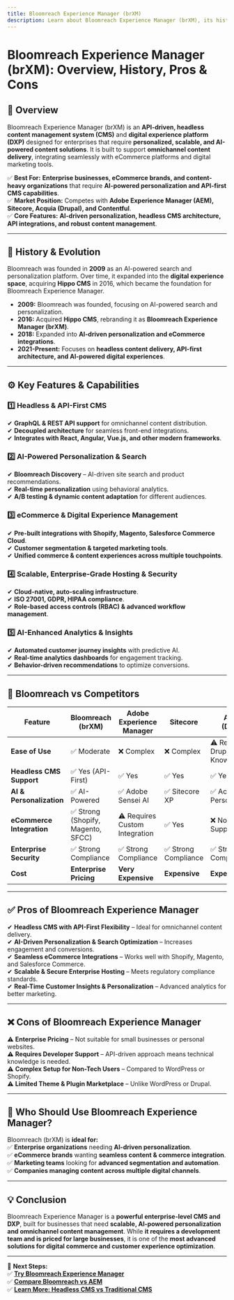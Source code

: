 ```yaml
---
title: Bloomreach Experience Manager (brXM)  
description: Learn about Bloomreach Experience Manager (brXM), its history, features, and how it compares to other CMS and DXP platforms.  
---
```


# **Bloomreach Experience Manager (brXM): Overview, History, Pros & Cons**  

## **📌 Overview**  
Bloomreach Experience Manager (brXM) is an **API-driven, headless content management system (CMS)** and **digital experience platform (DXP)** designed for enterprises that require **personalized, scalable, and AI-powered content solutions**. It is built to support **omnichannel content delivery**, integrating seamlessly with eCommerce platforms and digital marketing tools.  

✅ **Best For:** **Enterprise businesses, eCommerce brands, and content-heavy organizations** that require **AI-powered personalization and API-first CMS capabilities**.  
✅ **Market Position:** Competes with **Adobe Experience Manager (AEM), Sitecore, Acquia (Drupal), and Contentful**.  
✅ **Core Features:** **AI-driven personalization, headless CMS architecture, API integrations, and robust content management**.  

---

## **📜 History & Evolution**  
Bloomreach was founded in **2009** as an AI-powered search and personalization platform. Over time, it expanded into the **digital experience space**, acquiring **Hippo CMS** in 2016, which became the foundation for Bloomreach Experience Manager.  

- **2009:** Bloomreach was founded, focusing on AI-powered search and personalization.  
- **2016:** Acquired **Hippo CMS**, rebranding it as **Bloomreach Experience Manager (brXM)**.  
- **2018:** Expanded into **AI-driven personalization and eCommerce integrations**.  
- **2021-Present:** Focuses on **headless content delivery, API-first architecture, and AI-powered digital experiences**.  

---

## **⚙️ Key Features & Capabilities**  

### **1️⃣ Headless & API-First CMS**  
✔ **GraphQL & REST API support** for omnichannel content distribution.  
✔ **Decoupled architecture** for seamless front-end integrations.  
✔ **Integrates with React, Angular, Vue.js, and other modern frameworks**.  

### **2️⃣ AI-Powered Personalization & Search**  
✔ **Bloomreach Discovery** – AI-driven site search and product recommendations.  
✔ **Real-time personalization** using behavioral analytics.  
✔ **A/B testing & dynamic content adaptation** for different audiences.  

### **3️⃣ eCommerce & Digital Experience Management**  
✔ **Pre-built integrations with Shopify, Magento, Salesforce Commerce Cloud**.  
✔ **Customer segmentation & targeted marketing tools**.  
✔ **Unified commerce & content experiences across multiple touchpoints**.  

### **4️⃣ Scalable, Enterprise-Grade Hosting & Security**  
✔ **Cloud-native, auto-scaling infrastructure**.  
✔ **ISO 27001, GDPR, HIPAA compliance**.  
✔ **Role-based access controls (RBAC) & advanced workflow management**.  

### **5️⃣ AI-Enhanced Analytics & Insights**  
✔ **Automated customer journey insights** with predictive AI.  
✔ **Real-time analytics dashboards** for engagement tracking.  
✔ **Behavior-driven recommendations** to optimize conversions.  

---

## **🔄 Bloomreach vs Competitors**  

| Feature                  | Bloomreach (brXM) | Adobe Experience Manager | Sitecore | Acquia (Drupal) | Contentful |
|--------------------------|------------------|-------------------------|----------|----------------|------------|
| **Ease of Use**          | ✅ Moderate | ❌ Complex | ❌ Complex | ⚠ Requires Drupal Knowledge | ✅ Easy |
| **Headless CMS Support** | ✅ Yes (API-First) | ✅ Yes | ✅ Yes | ✅ Yes | ✅ Yes |
| **AI & Personalization** | ✅ AI-Powered | ✅ Adobe Sensei AI | ✅ Sitecore XP | ✅ Acquia Personalization | ⚠ Limited |
| **eCommerce Integration**| ✅ Strong (Shopify, Magento, SFCC) | ⚠ Requires Custom Integration | ✅ Yes | ❌ No Native Support | ⚠ Limited |
| **Enterprise Security**  | ✅ Strong Compliance | ✅ Strong Compliance | ✅ Strong Compliance | ✅ Strong Compliance | ✅ Strong Compliance |
| **Cost**                 | **Enterprise Pricing** | **Very Expensive** | **Expensive** | **Expensive** | **Moderate** |

---

## **✅ Pros of Bloomreach Experience Manager**  
✔ **Headless CMS with API-First Flexibility** – Ideal for omnichannel content delivery.  
✔ **AI-Driven Personalization & Search Optimization** – Increases engagement and conversions.  
✔ **Seamless eCommerce Integrations** – Works well with Shopify, Magento, and Salesforce Commerce.  
✔ **Scalable & Secure Enterprise Hosting** – Meets regulatory compliance standards.  
✔ **Real-Time Customer Insights & Personalization** – Advanced analytics for better marketing.  

---

## **❌ Cons of Bloomreach Experience Manager**  
⚠ **Enterprise Pricing** – Not suitable for small businesses or personal websites.  
⚠ **Requires Developer Support** – API-driven approach means technical knowledge is needed.  
⚠ **Complex Setup for Non-Tech Users** – Compared to WordPress or Shopify.  
⚠ **Limited Theme & Plugin Marketplace** – Unlike WordPress or Drupal.  

---

## **🎯 Who Should Use Bloomreach Experience Manager?**  
Bloomreach (brXM) is **ideal for:**  
✅ **Enterprise organizations** needing **AI-driven personalization**.  
✅ **eCommerce brands** wanting **seamless content & commerce integration**.  
✅ **Marketing teams** looking for **advanced segmentation and automation**.  
✅ **Companies managing content across multiple digital channels**.  

---

## **💡 Conclusion**  
Bloomreach Experience Manager is a **powerful enterprise-level CMS and DXP**, built for businesses that need **scalable, AI-powered personalization and omnichannel content management**. While **it requires a development team and is priced for large businesses**, it is one of the **most advanced solutions for digital commerce and customer experience optimization**.  

---

🚀 **Next Steps:**  
✅ **[Try Bloomreach Experience Manager](https://www.bloomreach.com/)**  
✅ **[Compare Bloomreach vs AEM](#)**  
✅ **[Learn More: Headless CMS vs Traditional CMS](#)**  
